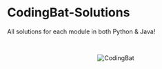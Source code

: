 # CodingBat-Solutions
All solutions for each module in both Python & Java!

<br />

<p align="center">
  <img src="https://user-images.githubusercontent.com/110672478/213849131-8e742d02-0b68-45e8-baaa-1e681fafb79e.png" alt="CodingBat">
</p>
